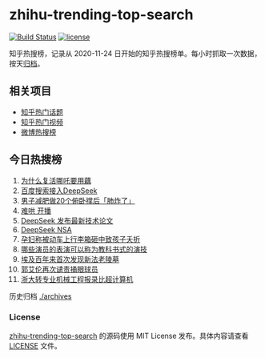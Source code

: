 # zhihu-trending-top-search

[![Build Status](https://github.com/justjavac/zhihu-trending-top-search/workflows/ci/badge.svg?branch=main)](https://github.com/justjavac/zhihu-trending-top-search/actions)
[![license](https://img.shields.io/github/license/justjavac/zhihu-trending-top-search)](https://github.com/justjavac/zhihu-trending-top-search/blob/main/LICENSE)

知乎热搜榜，记录从 2020-11-24 日开始的知乎热搜榜单。每小时抓取一次数据，按天[归档](./archives)。

## 相关项目

- [知乎热门话题](https://github.com/justjavac/zhihu-trending-hot-questions)
- [知乎热门视频](https://github.com/justjavac/zhihu-trending-hot-video)
- [微博热搜榜](https://github.com/justjavac/weibo-trending-hot-search)

## 今日热搜榜

<!-- BEGIN -->
<!-- 最后更新时间 Tue Feb 25 2025 02:13:53 GMT+0800 (China Standard Time) -->

1. [为什么复活哪吒要用藕](https://www.zhihu.com/search?q=%E4%B8%BA%E4%BB%80%E4%B9%88%E5%A4%8D%E6%B4%BB%E5%93%AA%E5%90%92%E8%A6%81%E7%94%A8%E8%97%95)
1. [百度搜索接入DeepSeek](https://www.zhihu.com/search?q=%E7%99%BE%E5%BA%A6%E6%90%9C%E7%B4%A2%E6%8E%A5%E5%85%A5DeepSeek)
1. [男子减肥做20个俯卧撑后「肺炸了」](https://www.zhihu.com/search?q=%E7%94%B7%E5%AD%90%E5%87%8F%E8%82%A5%E5%81%9A20%E4%B8%AA%E4%BF%AF%E5%8D%A7%E6%92%91%E5%90%8E%E3%80%8C%E8%82%BA%E7%82%B8%E4%BA%86%E3%80%8D)
1. [难哄 开播](https://www.zhihu.com/search?q=%E9%9A%BE%E5%93%84%20%E5%BC%80%E6%92%AD)
1. [DeepSeek 发布最新技术论文](https://www.zhihu.com/search?q=DeepSeek%20%E5%8F%91%E5%B8%83%E6%9C%80%E6%96%B0%E6%8A%80%E6%9C%AF%E8%AE%BA%E6%96%87)
1. [DeepSeek NSA](https://www.zhihu.com/search?q=DeepSeek%20NSA)
1. [孕妇称被动车上行李箱砸中致孩子夭折](https://www.zhihu.com/search?q=%E5%AD%95%E5%A6%87%E7%A7%B0%E8%A2%AB%E5%8A%A8%E8%BD%A6%E4%B8%8A%E8%A1%8C%E6%9D%8E%E7%AE%B1%E7%A0%B8%E4%B8%AD%E8%87%B4%E5%AD%A9%E5%AD%90%E5%A4%AD%E6%8A%98)
1. [哪些演员的表演可以称为教科书式的演技](https://www.zhihu.com/search?q=%E5%93%AA%E4%BA%9B%E6%BC%94%E5%91%98%E7%9A%84%E8%A1%A8%E6%BC%94%E5%8F%AF%E4%BB%A5%E7%A7%B0%E4%B8%BA%E6%95%99%E7%A7%91%E4%B9%A6%E5%BC%8F%E7%9A%84%E6%BC%94%E6%8A%80)
1. [埃及百年来首次发现新法老陵墓](https://www.zhihu.com/search?q=%E5%9F%83%E5%8F%8A%E7%99%BE%E5%B9%B4%E6%9D%A5%E9%A6%96%E6%AC%A1%E5%8F%91%E7%8E%B0%E6%96%B0%E6%B3%95%E8%80%81%E9%99%B5%E5%A2%93)
1. [郭艾伦再次谴责捅眼球员](https://www.zhihu.com/search?q=%E9%83%AD%E8%89%BE%E4%BC%A6%E5%86%8D%E6%AC%A1%E8%B0%B4%E8%B4%A3%E6%8D%85%E7%9C%BC%E7%90%83%E5%91%98)
1. [浙大转专业机械工程报录比超计算机](https://www.zhihu.com/search?q=%E6%B5%99%E5%A4%A7%E8%BD%AC%E4%B8%93%E4%B8%9A%E6%9C%BA%E6%A2%B0%E5%B7%A5%E7%A8%8B%E6%8A%A5%E5%BD%95%E6%AF%94%E8%B6%85%E8%AE%A1%E7%AE%97%E6%9C%BA)

<!-- END -->

历史归档 [./archives](./archives)

### License

[zhihu-trending-top-search](https://github.com/justjavac/zhihu-trending-top-search) 的源码使用 MIT License
发布。具体内容请查看 [LICENSE](./LICENSE) 文件。
